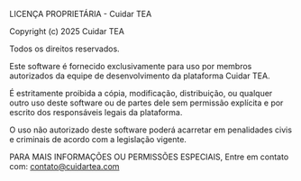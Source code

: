 LICENÇA PROPRIETÁRIA - Cuidar TEA

Copyright (c) 2025 Cuidar TEA

Todos os direitos reservados.

Este software é fornecido exclusivamente para uso por membros autorizados da equipe de desenvolvimento da plataforma Cuidar TEA.

É estritamente proibida a cópia, modificação, distribuição, ou qualquer outro uso deste software ou de partes dele sem permissão explícita e por escrito dos responsáveis legais da plataforma.

O uso não autorizado deste software poderá acarretar em penalidades civis e criminais de acordo com a legislação vigente.

PARA MAIS INFORMAÇÕES OU PERMISSÕES ESPECIAIS,
Entre em contato com: contato@cuidartea.com